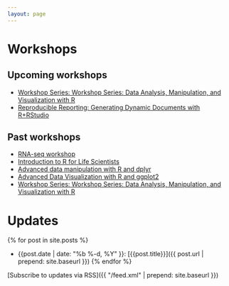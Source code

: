 ```yaml
---
layout: page
---
```


# Workshops

## Upcoming workshops

- [Workshop Series: Workshop Series: Data Analysis, Manipulation, and Visualization with R](ws-r-series/)
- [Reproducible Reporting: Generating Dynamic Documents with R+RStudio](ws-r-repres/)

## Past workshops

- [RNA-seq workshop](ws-rnaseq-1day/)
- [Introduction to R for Life Scientists](ws-r-intro/)
- [Advanced data manipulation with R and dplyr](ws-r-advanced-manipulation/)
- [Advanced Data Visualization with R and ggplot2](ws-r-advanced-visualization/)
- [Workshop Series: Workshop Series: Data Analysis, Manipulation, and Visualization with R](ws-r-series/)


# Updates

{% for post in site.posts %}
  * {{post.date | date: "%b %-d, %Y" }}: [{{post.title}}]({{ post.url | prepend: site.baseurl }})
{% endfor %}

[Subscribe to updates via RSS]({{ "/feed.xml" | prepend: site.baseurl }})
